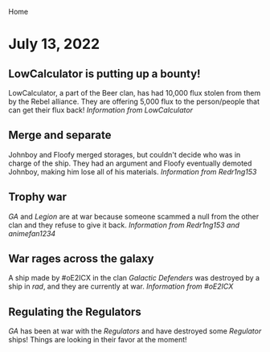 Home

# July 13, 2022
## LowCalculator is putting up a bounty!
LowCalculator, a part of the Beer clan, has had 10,000 flux stolen from them by the Rebel alliance. They are offering 5,000 flux to the person/people that can get their flux back!
_Information from LowCalculator_

## Merge and separate
Johnboy and Floofy merged storages, but couldn't decide who was in charge of the ship. They had an argument and Floofy eventually demoted Johnboy, making him lose all of his materials.
_Information from Redr1ng153_

## Trophy war
_GA_ and _Legion_ are at war because someone scammed a null from the other clan and they refuse to give it back.
_Information from Redr1ng153 and animefan1234_

## War rages across the galaxy
A ship made by #oE2ICX in the clan _Galactic Defenders_ was destroyed by a ship in _rad_, and they are currently at war.
_Information from #oE2ICX_

## Regulating the Regulators
_GA_ has been at war with the _Regulators_ and have destroyed some _Regulator_ ships! Things are looking in their favor at the moment!
